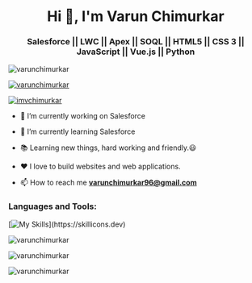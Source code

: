   <!--                                               Hi there 👋, I'm Varun Chimurkar! 
- 🔭 I’m currently working on Salesforce 
- 📚 Learning new things, hard working and friendly.😃
- ❤️ I love to build websites and web applications.
- 🌱 I’m currently learning more about Salesforce
- 📫 How to reach me Twitter - @imVChimurkar Instagram - varun_chimurkar LinkedIn - bit.ly/2EnI9kV
--->
<!---
varunchimurkar/varunchimurkar is a ✨ special ✨ repository because its `README.md` (this file) appears on your GitHub profile.
You can click the Preview link to take a look at your changes.
--->


<h1 align="center">Hi 👋, I'm Varun Chimurkar</h1>
<h3 align="center"> Salesforce || LWC || Apex || SOQL || HTML5 || CSS 3 || JavaScript || Vue.js || Python </h3>

<p align="left"> <img src="https://komarev.com/ghpvc/?username=varunchimurkar&label=Profile%20views&color=0e75b6&style=flat" alt="varunchimurkar" /> </p>

<p align="left"> <a href="https://github.com/ryo-ma/github-profile-trophy"><img src="https://github-profile-trophy.vercel.app/?username=varunchimurkar" alt="varunchimurkar" /></a> </p>

<p align="left"> <a href="https://twitter.com/imvchimurkar" target="blank"><img src="https://img.shields.io/twitter/follow/imvchimurkar?logo=twitter&style=for-the-badge" alt="imvchimurkar" /></a> </p>



- 🔭 I’m currently working on Salesforce  

- 🌱 I’m currently learning Salesforce

- 📚 Learning new things, hard working and friendly.😃

- ❤️ I love to build websites and web applications.

- 📫 How to reach me **varunchimurkar96@gmail.com**



<h3 align="left">Languages and Tools:</h3>

[![My Skills](https://skillicons.dev/icons?i=git,github,html,css,javascript,vue,python,)](https://skillicons.dev)


<p><img align="center" src="https://github-readme-stats.vercel.app/api/top-langs?username=varunchimurkar&show_icons=true&locale=en&layout=compact" alt="varunchimurkar" /></p>

<p><img align="center" src="https://github-readme-stats.vercel.app/api?username=varunchimurkar&show_icons=true&locale=en" alt="varunchimurkar" /></p>

<p><img align="center" src="https://github-readme-streak-stats.herokuapp.com/?user=varunchimurkar&" alt="varunchimurkar" /></p>

